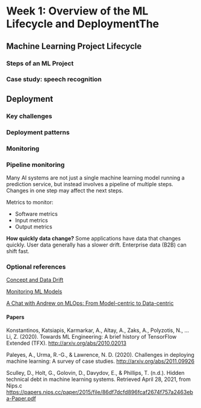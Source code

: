 # Week 1: Overview of the ML Lifecycle and DeploymentThe 

## Machine Learning Project Lifecycle

### Steps of an ML Project

### Case study: speech recognition

## Deployment

### Key challenges

### Deployment patterns

### Monitoring

### Pipeline monitoring

Many AI systems are not just a single machine learning model running a prediction service, but instead involves a  pipeline of multiple steps. Changes in one step may affect the next steps.

Metrics to monitor:
* Software metrics
* Input metrics
* Output metrics

**How quickly data change?** Some applications have data that changes quickly. User data generally has a slower drift. Enterprise data (B2B) can shift fast.

### Optional references

[Concept and Data Drift](https://towardsdatascience.com/machine-learning-in-production-why-you-should-care-about-data-and-concept-drift-d96d0bc907fb)

[Monitoring ML Models](https://christophergs.com/machine%20learning/2020/03/14/how-to-monitor-machine-learning-models/)

[A Chat with Andrew on MLOps: From Model-centric to Data-centric](https://www.youtube.com/watch?v=06-AZXmwHjo)

#### Papers

Konstantinos, Katsiapis, Karmarkar, A., Altay, A., Zaks, A., Polyzotis, N., … Li, Z. (2020). Towards ML Engineering: A brief history of TensorFlow Extended (TFX). http://arxiv.org/abs/2010.02013 

Paleyes, A., Urma, R.-G., & Lawrence, N. D. (2020). Challenges in deploying machine learning: A survey of case studies. http://arxiv.org/abs/2011.09926

Sculley, D., Holt, G., Golovin, D., Davydov, E., & Phillips, T. (n.d.). Hidden technical debt in machine learning systems. Retrieved April 28, 2021, from Nips.c https://papers.nips.cc/paper/2015/file/86df7dcfd896fcaf2674f757a2463eba-Paper.pdf